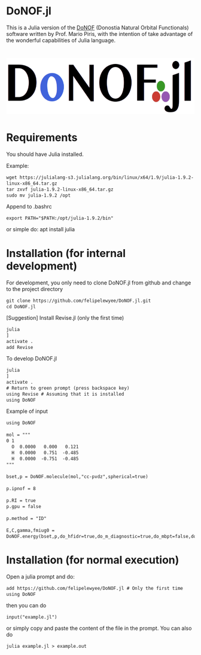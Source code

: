 # DoNOF.jl

This is a Julia version of the [DoNOF](https://github.com/DoNOF/DoNOFsw/) (Donostia Natural Orbital Functionals) software written by Prof. Mario Piris, with the intention of take advantage of the wonderful capabilities of Julia language.

# <img src="https://github.com/felipelewyee/DoNOF.jl/blob/master/DoNOFjl.png" height=150>

# Requirements

You should have Julia installed. 

Example:
~~~
wget https://julialang-s3.julialang.org/bin/linux/x64/1.9/julia-1.9.2-linux-x86_64.tar.gz
tar zxvf julia-1.9.2-linux-x86_64.tar.gz
sudo mv julia-1.9.2 /opt
~~~
Append to .bashrc
~~~
export PATH="$PATH:/opt/julia-1.9.2/bin"
~~~
or simple do: apt install julia

# Installation (for internal development)

For development, you only need to clone DoNOF.jl from github and change to the project directory
~~~
git clone https://github.com/felipelewyee/DoNOF.jl.git
cd DoNOF.jl
~~~
[Suggestion] Install Revise.jl (only the first time)
~~~
julia
]
activate .
add Revise
~~~
To develop DoNOF.jl
~~~
julia
]
activate .
# Return to green prompt (press backspace key)
using Revise # Assuming that it is installed
using DoNOF
~~~
Example of input
~~~
using DoNOF

mol = """
0 1
  O  0.0000   0.000   0.121
  H  0.0000   0.751  -0.485
  H  0.0000  -0.751  -0.485
"""

bset,p = DoNOF.molecule(mol,"cc-pvdz",spherical=true)

p.ipnof = 8

p.RI = true
p.gpu = false

p.method = "ID"

E,C,gamma,fmiug0 = DoNOF.energy(bset,p,do_hfidr=true,do_m_diagnostic=true,do_mbpt=false,do_translate_to_donofsw=true)
~~~

# Installation (for normal execution)

Open a julia prompt and do:
~~~
add https://github.com/felipelewyee/DoNOF.jl # Only the first time
using DoNOF
~~~
then you can do
~~~
input("example.jl")
~~~
or simply copy and paste the content of the file in the prompt.
You can also do
~~~
julia example.jl > example.out
~~~
